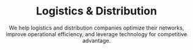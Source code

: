 ---
layout: sub-industry
parent: Retail and Consumer Goods
order: 3
title: "Logistics & Distribution"
subtitle: "We help logistics and distribution companies optimize their networks, improve operational efficiency, and leverage technology for competitive advantage."
  
challenges:
  - "Meeting same-day and next-day delivery expectations"
  - "Managing last-mile delivery costs"
  - "Optimizing warehouse operations and automation"
  - "Enhancing visibility across the supply chain"
  
solutions:
  - title: "Last-Mile Delivery Optimization"
    content:
      - "Route optimization algorithms implementation"
      - "Crowd-sourced delivery model evaluation"
      - "Micro-fulfillment center strategy development"
  - title: "Warehouse Optimization"
    content:
      - "IoT-enabled inventory management"
      - "Predictive maintenance for equipment"
  - title: "Supply Chain Visibility Enhancement"
    content:
      - "Real-time tracking and monitoring solutions"
      - "Advanced analytics for performance optimization"
  
outcomes:
  - "20-30% reduction in last-mile delivery costs"
  - "25-35% improvement in warehouse productivity"
  - "Enhanced on-time delivery performance"
  - "Increased supply chain resilience and adaptability"
  
why_choose:
  - "Logistics & Distribution Expertise: In-depth knowledge of supply chain and distribution challenges."
  - "Operational Excellence: Streamlining logistics processes for enhanced efficiency and cost savings."
  - "Technology Integration: Leveraging advanced technologies like IoT and analytics for improved visibility and performance."
  - "Customer-Centric Solutions: Enhancing delivery experiences through optimized strategies."
  - "Collaborative Partnership: Working closely with your team to deliver customized and impactful solutions."
  
cta: "Ready to optimize your Logistics & Distribution operations? Contact SLKone today to discover how our specialized services can enhance your delivery efficiency and supply chain resilience."
icon: "fa-truck-fast"
---